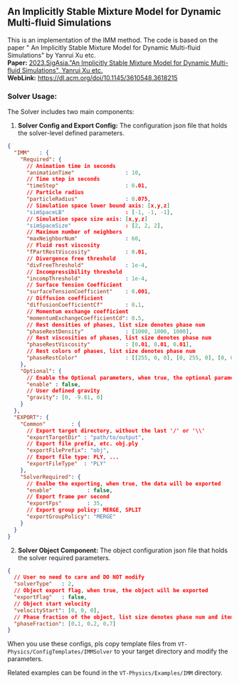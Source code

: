 ## An Implicitly Stable Mixture Model for Dynamic Multi-fluid Simulations

This is an implementation of the IMM method. The code is based on the paper
" An Implicitly Stable Mixture Model for Dynamic Multi-fluid Simulations" by Yanrui Xu etc.  
**Paper:** <u>2023.SigAsia."An Implicitly Stable Mixture Model for Dynamic Multi-fluid Simulations", Yanrui Xu
etc.</u>  
**WebLink:** <u>https://dl.acm.org/doi/10.1145/3610548.3618215</u>

### Solver Usage:

The Solver includes two main components:

1. **Solver Config and Export Config:** The configuration json file that holds the solver-level defined parameters.

```json
{
  "IMM"   : {
    "Required": {
      // Animation time in seconds
      "animationTime"                : 10,
      // Time step in seconds
      "timeStep"                     : 0.01,
      // Particle radius
      "particleRadius"               : 0.075,
      // Simulation space lower bound axis: [x,y,z]
      "simSpaceLB"                   : [-1, -1, -1],
      // Simulation space size axis: [x,y,z]
      "simSpaceSize"                 : [2, 2, 2],
      // Maximum number of neighbors
      "maxNeighborNum"               : 60,
      // Fluid rest viscosity
      "fPartRestViscosity"           : 0.01,
      // Divergence free threshold
      "divFreeThreshold"             : 1e-4,
      // Incompressibility threshold
      "incompThreshold"              : 1e-4,
      // Surface Tension Coefficient
      "surfaceTensionCoefficient"    : 0.001,
      // Diffusion coefficient
      "diffusionCoefficientCf"       : 0.1,
      // Momentum exchange coefficient
      "momentumExchangeCoefficientCd": 0.5,
      // Rest densities of phases, list size denotes phase num
      "phaseRestDensity"             : [1000, 1000, 1000],
      // Rest viscosities of phases, list size denotes phase num
      "phaseRestViscosity"           : [0.01, 0.01, 0.01],
      // Rest colors of phases, list size denotes phase num
      "phaseRestColor"               : [[255, 0, 0], [0, 255, 0], [0, 0, 255]]
    },
    "Optional": {
      // Enable the Optional parameters, when true, the optional parameters are used to replace the default values
      "enable" : false,
      // User defined gravity
      "gravity": [0, -9.81, 0]
    }
  },
  "EXPORT": {
    "Common"        : {
      // Export target directory, without the last '/' or '\\'
      "exportTargetDir" : "path/to/output",
      // Export file prefix, etc. obj.ply
      "exportFilePrefix": "obj",
      // Export file type: PLY, ...
      "exportFileType"  : "PLY"
    },
    "SolverRequired": {
      // Enalbe the exporting, when true, the data will be exported
      "enable"           : false,
      // Export frame per second
      "exportFps"        : 35,
      // Export group policy: MERGE, SPLIT
      "exportGroupPolicy": "MERGE"
    }
  }
}

```

2. **Solver Object Component:** The object configuration json file that holds the solver required parameters.

```json
{
  // User no need to care and DO NOT modify
  "solverType"   : 2,
  // Object export flag, when true, the object will be exported
  "exportFlag"   : false,
  // Object start velocity
  "velocityStart": [0, 0, 0],
  // Phase fraction of the object, list size denotes phase num and items sum up to 1
  "phaseFraction": [0.1, 0.2, 0.7]
}

```

When you use these configs, pls copy template files from `VT-Physics/ConfigTemplates/IMMSolver` to your target
directory and modify the parameters.

Related examples can be found in the `VT-Physics/Examples/IMM` directory.